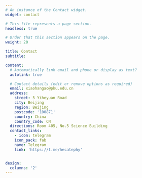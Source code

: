 ```yaml
---
# An instance of the Contact widget.
widget: contact

# This file represents a page section.
headless: true

# Order that this section appears on the page.
weight: 20

title: Contact
subtitle:

content:
  # Automatically link email and phone or display as text?
  autolink: true

  # Contact details (edit or remove options as required)
  email: xiaohangao@pku.edu.cn
  address:
    street: 5 Yiheyuan Road
    city: Beijing
    region: Beijing
    postcode: '100871'
    country: China
    country_code: CN
  directions: Room 405, No.5 Science Building
  contact_links:
    - icon: telegram
    icon_pack: fab
    name: Telegram
    link: 'https://t.me/hecatephy'


design:
  columns: '2'
---
```

